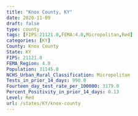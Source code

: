 ```yaml
---
title: "Knox County, KY"
date: 2020-11-09
draft: false
type: county
tags: [FIPS:21121.0,FEMA:4.0,Micropolitan,Red]
categories: [KY]
County: Knox County
State: KY
FIPS: 21121.0
FEMA_Region: 4.0
Population: 31145.0
NCHS_Urban_Rural_Classification: Micropolitan
Tests_in_prior_14_days: 990.0
Fourteen_day_test_rate_per_100000: 3179.0
Percent_Positivity_in_prior_14_days: 0.13
Level: Red
url: /states/KY/knox-county
---
```



